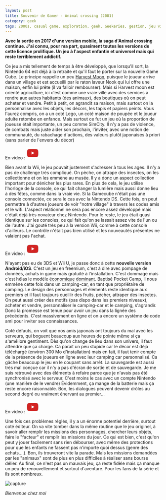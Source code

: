 ```yaml
---
layout: post
title: Souvenir de Gamer - Animal crossing (2001)
category: geek
tags: 2000s, casual game, exploration, geek, Geekeries, gestion, jeu video, Nintendo DS, retrogaming
---
```

**Avec la sortie en 2017 d'une version mobile, la saga d'Animal crossing continue. J'ai connu, pour ma part, quasiment toutes les versions de cette licence prolifique. Un jeu à l'aspect enfantin et universel mais qui reste terriblement addictif.**

Ce jeu a mis tellement de temps à être développé, que lorsqu'il sort, la Nintendo 64 est déjà à la retraite et qu'il faut le porter sur la nouvelle Game Cube. Le principe rappelle un peu <a href="https://cheziceman.wordpress.com/2017/05/02/souvenir-de-gamer-harvest-moon/">Harvest Moon</a>, puisque le joueur arrive dans un village et est accueilli par le raton laveur Nook qui lui offre une maison, enfin lui prête (il va falloir rembourser). Mais si Harvest moon est orienté agriculture, ici c'est comme une vraie ville avec des services à rendre aux autres habitants (des animaux), des boutiques où on peut acheter et vendre. Petit à petit, on agrandit sa maison, mais surtout on la personnalise avec les objets, les décors, les tapis et papiers peints. Vous l'aurez compris, on a un coté Lego, un coté maison de poupée et le joueur adulte retombe en enfance. Mais surtout ce fut un jeu où la proportion de joueuse était importante, un peu comme SimCity. Il n'y a pas de violence, de combats mais juste aider son prochain, l'inviter, avec une notion de communauté, du rabachage d'actions, des valeurs plutôt japonaises à priori (sans parler de l'envers du décor)

En video : [![video](/images/youtube.png)](https://www.youtube.com/watch?v=Z_tnpg89G_Y)

Bien avant la Wii, le jeu pouvait justement s'adresser à tous les ages. Il n'y a pas de challenge très compliqué. On pèche, on attrape des insectes, on les collectionne et on les emmène au musée. Il y a donc un aspect collection important pour dénicher les plus rares. En plus de cela, le jeu utilise l'horloge de la console, ce qui fait changer la lumière mais aussi donne lieu à des fêtes, comme dans la vraie vie. Si la Gamecube n'était pas une console connectée, ce sera le cas avec la Nintendo DS. Cette fois, on peut permettre à d'autres joueurs de voir "notre village" à travers les codes amis et le wifi. L'aspect relationnel ne sera pas encore assez développé mais c'était déjà très novateur chez Nintendo. Pour le reste, le jeu était quasi identique sur les consoles, ce qui fait qu'on se lassait assez vite de l'un ou de l'autre. J'ai gouté très peu à la version Wii, comme à cette console d'ailleurs. Le contrôle n'était pas bien utilisé et les nouveautés présentes ne valaient pas l'achat.

En video : [![video](/images/youtube.png)](https://www.youtube.com/watch?v=WNs5YKUXYJ8)

N'ayant pas eu de 3DS et Wii U, je passe donc à cette **nouvelle version Android/iOS**. C'est un jeu en freemium, c'est à dire avec pompage de données, achats in game mais gratuité à l'installation. C'est dommage mais c'est hélas le modèle <a href="https://cheziceman.wordpress.com/2017/01/15/jeu-mobile-comment-le-freemium-tue-le-jeu-video/">économique dominant</a>. Baptisé Pocket Camp, il nous emmène cette fois dans un camping-car, en tant que propriétaire de camping. Le design des personnages et éléments reste identique aux premiers et il faut toujours cueillir des fruits, pécher, attraper des insectes. On peut aussi créer des motifs (pas dispo dans les premiers niveaux), acheter et vendre, personnaliser le camping-car et le camping, s'agrandir. Donc la promesse est tenue pour avoir un jeu dans la lignée des précédents. C'est massivement en ligne et on a encore un système de code ami pour inviter ses connaissances.

Coté défauts, on voit que nos amis japonais ont toujours du mal avec les serveurs, qui boguent beaucoup aux heures de pointe même si ça s'améliore gentiment. Dès qu'on change de lieu dans son univers, il faut attendre que ça charge. Ca parait un peu stupide car le décor est déjà téléchargé (environ 300 Mo d'installation) mais en fait, il faut tenir compte de la présence de joueurs en ligne avec leur camping car personnalisé. Ca gâche beaucoup le jeu en le coupant sans arrêt. La sauvegarde est aussi très mal conçue car il n'y a pas d'écran de sortie et de sauvegarde. Je me suis retrouvé avec des éléments à refaire parce que je n'avais pas été synchronisé avec le serveur. C'est moins le cas avec un compte Nintendo (une manière de le vendre) Évidemment, ça mange de la batterie mais ça reste encore raisonnable. Bon, les dialogues peuvent devenir drôles au second degré ou vraiment énervant au premier...

En video : [![video](/images/youtube.png)](https://www.youtube.com/watch?v=Dr2wXiwgNd0)

Une fois ces problèmes réglés, il y a un énorme potentiel derrière, surtout coté éditeur. On va vite tomber dans la même routine que le jeu originel, à savoir aller remplir les missions des personnages, chercher leurs objets, faire le "facteur" et remplir les missions du jour. Ce qui est bien, c'est qu'on peut y jouer facilement sans rien débourser, avec même des protections pour que les enfants ne fassent pas n'importe quoi dessus (genre des achats....). Bon, ils trouveront vite la parade. Mais les missions demandées par les "animaux" sont de plus en plus difficiles à réaliser sans bourse délier. Au final, ce n'est pas un mauvais jeu, ça reste fidèle mais ça manque un peu de renouvellement et surtout d'aventure. Pour les fans de la série et ils sont nombreux.

![capture](https://filedn.eu/llqi9IBxlYouGRXYG2xlROb/img/2017/animalcrossing.png)

*Bienvenue chez moi*

